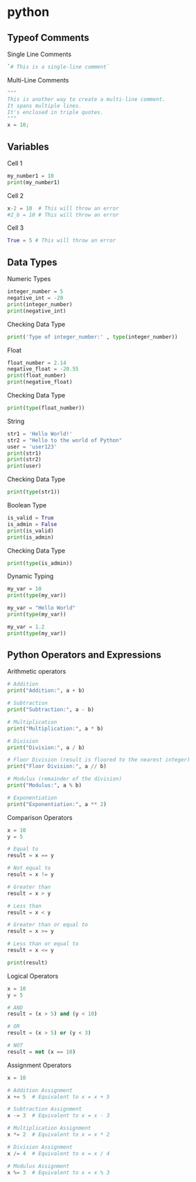 # python

## **Typeof Comments**
Single Line Comments
``` python
`# This is a single-line comment`
```

Multi-Line Comments
``` python
"""
This is another way to create a multi-line comment.
It spans multiple lines.
It's enclosed in triple quotes.
"""
x = 10;
```




## **Variables**
Cell 1
``` python
my_number1 = 10
print(my_number1)
```
Cell 2
``` python
x-2 = 10  # This will throw an error
#2_b = 10 # This will throw an error
```
Cell 3
``` python
True = 5 # This will throw an error
```




## **Data Types**
Numeric Types
``` python
integer_number = 5
negative_int = -20
print(integer_number)
print(negative_int)
```
Checking Data Type
``` python
print('Type of integer_number:' , type(integer_number))
```



Float 
``` python
float_number = 2.14
negative_float = -20.55
print(float_number)
print(negative_float)
```
Checking Data Type
``` python
print(type(float_number))
```

String 
``` python
str1 = 'Hello World!'
str2 = "Hello to the world of Python"
user = 'user123'
print(str1)
print(str2)
print(user)
```
Checking Data Type
``` python
print(type(str1))
```



Boolean Type 
``` python
is_valid = True
is_admin = False
print(is_valid)
print(is_admin)
```
Checking Data Type
``` python
print(type(is_admin))
```


Dynamic Typing
``` python
my_var = 10
print(type(my_var))

my_var = "Hello World"
print(type(my_var))

my_var = 1.2
print(type(my_var))
```



## Python Operators and Expressions
Arithmetic operators
``` python
# Addition
print("Addition:", a + b)

# Subtraction
print("Subtraction:", a - b)

# Multiplication
print("Multiplication:", a * b)

# Division
print("Division:", a / b)

# Floor Division (result is floored to the nearest integer)
print("Floor Division:", a // b)

# Modulus (remainder of the division)
print("Modulus:", a % b)

# Exponentiation
print("Exponentiation:", a ** 2)
```


Comparison Operators
``` python
x = 10
y = 5

# Equal to
result = x == y

# Not equal to
result = x != y

# Greater than
result = x > y

# Less than
result = x < y

# Greater than or equal to
result = x >= y

# Less than or equal to
result = x <= y

print(result)
```



Logical Operators
``` python
x = 10
y = 5

# AND
result = (x > 5) and (y < 10)

# OR
result = (x > 5) or (y < 3)

# NOT
result = not (x == 10)
```



Assignment Operators
``` python
x = 10

# Addition Assignment
x += 5  # Equivalent to x = x + 5

# Subtraction Assignment
x -= 3  # Equivalent to x = x - 3

# Multiplication Assignment
x *= 2  # Equivalent to x = x * 2

# Division Assignment
x /= 4  # Equivalent to x = x / 4

# Modulus Assignment
x %= 3  # Equivalent to x = x % 3
```




